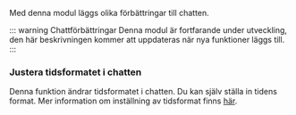 Med denna modul läggs olika förbättringar till chatten.

::: warning Chattförbättringar
Denna modul är fortfarande under utveckling, den här beskrivningen kommer att uppdateras när nya funktioner läggs till.
:::

### Justera tidsformatet i chatten

Denna funktion ändrar tidsformatet i chatten. Du kan själv ställa in tidens format.
Mer information om inställning av tidsformat finns [här](../..clock.md#konfiguration).
